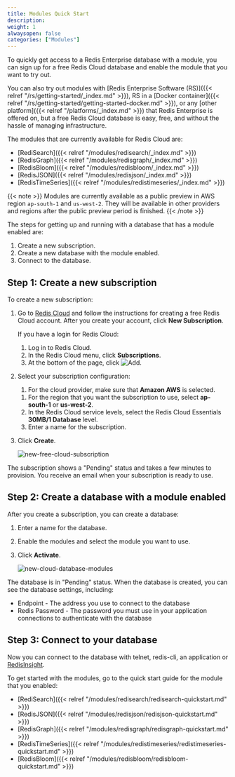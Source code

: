 ```yaml
---
title: Modules Quick Start
description:
weight: 1
alwaysopen: false
categories: ["Modules"]
---
```

To quickly get access to a Redis Enterprise database with a module,
you can sign up for a free Redis Cloud database and enable the module that you want to try out.

You can also try out modules with [Redis Enterprise Software (RS)]({{< relref "/rs/getting-started/_index.md" >}}), RS in a [Docker container]({{< relref "/rs/getting-started/getting-started-docker.md" >}}), or any [other platform]({{< relref "/platforms/_index.md" >}}) that Redis Enterprise is offered on,
but a free Redis Cloud database is easy, free, and without the hassle of managing infrastructure.

The modules that are currently available for Redis Cloud are:

- [RediSearch]({{< relref "/modules/redisearch/_index.md" >}})
- [RedisGraph]({{< relref "/modules/redisgraph/_index.md" >}})
- [RedisBloom]({{< relref "/modules/redisbloom/_index.md" >}})
- [RedisJSON]({{< relref "/modules/redisjson/_index.md" >}})
- [RedisTimeSeries]({{< relref "/modules/redistimeseries/_index.md" >}})

{{< note >}}
Modules are currently available as a public preview in AWS region `ap-south-1` and `us-west-2`.
They will be available in other providers and regions after the public preview period is finished.
{{< /note >}}

The steps for getting up and running with a database that has a module enabled are:

1. Create a new subscription.
1. Create a new database with the module enabled.
1. Connect to the database.

## Step 1: Create a new subscription

To create a new subscription:

1. Go to [Redis Cloud](http://app.redislabs.com) and follow the instructions for creating a free Redis Cloud account.
    After you create your account, click **New Subscription**.

    If you have a login for Redis Cloud:

    1. Log in to Redis Cloud.
    1. In the Redis Cloud menu, click **Subscriptions**.
    1. At the bottom of the page, click ![Add](/images/rs/icon_add.png#no-click "Add").
1. Select your subscription configuration:
    1. For the cloud provider, make sure that **Amazon AWS** is selected.
    <!-- , **Microsoft Azure**, **Google Cloud Platform** -->
    1. For the region that you want the subscription to use, select **ap-south-1** or **us-west-2**.
    1. In the Redis Cloud service levels, select the Redis Cloud Essentials **30MB/1 Database** level.
    1. Enter a name for the subscription.
1. Click **Create**.

    ![new-free-cloud-subscription](/images/rc/new-free-cloud-subscription.png)

The subscription shows a "Pending" status and takes a few minutes to provision.
You receive an email when your subscription is ready to use.

## Step 2: Create a database with a module enabled

After you create a subscription, you can create a database:

1. Enter a name for the database.
1. Enable the modules and select the module you want to use.
1. Click **Activate**.

    ![new-cloud-database-modules](/images/rc/new-cloud-database-modules.png)

The database is in "Pending" status.
When the database is created, you can see the database settings, including:

- Endpoint - The address you use to connect to the database
- Redis Password - The password you must use in your application connections to authenticate with the database

## Step 3: Connect to your database

Now you can connect to the database with telnet, redis-cli, an application or [RedisInsight](https://redislabs.com/redisinsight/).

To get started with the modules, go to the quick start guide for the module that you enabled:

- [RediSearch]({{< relref "/modules/redisearch/redisearch-quickstart.md" >}})
- [RedisJSON]({{< relref "/modules/redisjson/redisjson-quickstart.md" >}})
- [RedisGraph]({{< relref "/modules/redisgraph/redisgraph-quickstart.md" >}})
- [RedisTimeSeries]({{< relref "/modules/redistimeseries/redistimeseries-quickstart.md" >}})
- [RedisBloom]({{< relref "/modules/redisbloom/redisbloom-quickstart.md" >}})
